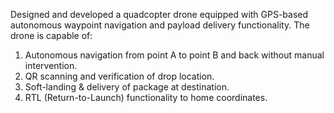 Designed and developed a quadcopter drone equipped with GPS-based autonomous waypoint navigation and payload delivery functionality.
The drone is capable of:
1. Autonomous navigation from point A to point B and back without manual intervention.
2. QR scanning and verification of drop location.
3. Soft-landing & delivery of package at destination.
4. RTL (Return-to-Launch) functionality to home coordinates.
